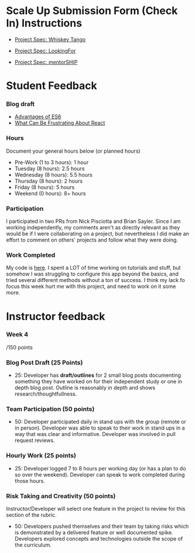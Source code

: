 # Scale Up Submission Form (Check In) Instructions

- [Project Spec: Whiskey Tango](https://github.com/turingschool/lesson_plans/blob/master/ruby_04-apis_and_scalability/independent_study_project.markdown)

- [Project Spec: LookingFor](https://github.com/turingschool/lesson_plans/blob/master/ruby_04-apis_and_scalability/looking_for_project.markdown)

- [Project Spec: mentorSHIP](https://github.com/turingschool/lesson_plans/blob/master/ruby_04-apis_and_scalability/mentorSHIP_project.markdown)

# Student Feedback

### Blog draft
* [Advantages of ES6](https://gist.github.com/marcellawigg/b7d53aa7a2a385c6832ae09173c8acfc)
* [What Can Be Frustrating About React](https://gist.github.com/marcellawigg/a2f5f8bc6fd8f0e68b39e216d179bc27)

### Hours

Document your general hours below (or planned hours)

- Pre-Work (1 to 3 hours): 1 hour
- Tuesday (8 hours): 2.5 hours
- Wednesday (8 hours): 5.5 hours
- Thursday (8 hours): 2 hours
- Friday (8 hours): 5 hours
- Weekend (0 hours): 8+ hours

### Participation

I participated in two PRs from Nick Pisciotta and Brian Sayler. Since I am working independently, my comments aren't as directly relevant as they would be if I were collaborating on a project, but nevertheless I did make an effort to comment on others' projects and follow what they were doing.

### Work Completed

My code is [here](https://github.com/marcellawigg/flashcards). I spent a LOT of time working on tutorials and stuff, but somehow I was struggling to configure this app beyond the basics, and tried several different methods without a ton of success. I think my lack fo focus this week hurt me with this project, and need to work on it some more.

# Instructor feedback

### Week 4

/150 points

### Blog Post Draft (25 Points)  

  * 25: Developer has **draft/outlines** for 2 small blog posts documenting something they have worked on for their independent study or one in depth blog post. Outline is reasonably in depth and shows research/thoughtfullness.

### Team Participation (50 points)

  * 50: Developer participated daily in stand ups with the group (remote or in person). Developer was able to speak to their work in stand ups in a way that was clear and informative. Developer was involved in pull request reviews.

### Hourly Work (25 points)

  * 25: Developer logged 7 to 8 hours per working day (or has a plan to do so over the weekend). Developer can speak to work completed during those hours.

### Risk Taking and Creativity (50 points)

Instructor/Developer will select one feature in the project to review for this section of the rubric.

  * 50: Developers pushed themselves and their team by taking risks which is demonstrated by a delivered feature or well documented spike. Developers explored concepts and technologies outside the scope of the curriculum.
